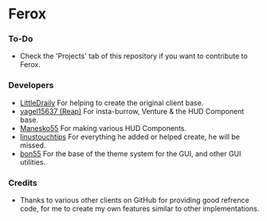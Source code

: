 # Ferox

### To-Do
- Check the 'Projects' tab of this repository if you want to contribute to Ferox.

### Developers
- [LittleDraily](https://github.com/LittleDraily) For helping to create the original client base.
- [yagel15637 (Reap)](https://github.com/yagel15637) For insta-burrow, Venture & the HUD Component base.
- [Manesko55](https://github.com/Manesko55) For making various HUD Components.
- [linustouchtips](https://github.com/linustouchtips) For everything he added or helped create, he will be missed.
- [bon55](https://github.com/bon55) For the base of the theme system for the GUI, and other GUI utilities.

### Credits
- Thanks to various other clients on GitHub for providing good refrence code, for me to create my own features similar to other implementations.
